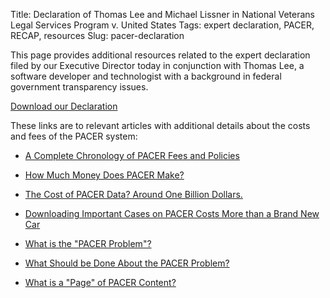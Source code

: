 Title: Declaration of Thomas Lee and Michael Lissner in National Veterans Legal Services Program v. United States 
Tags: expert declaration, PACER, RECAP, resources
Slug: pacer-declaration


This page provides additional resources related to the expert declaration filed by our Executive Director today in conjunction with Thomas Lee, a software developer and technologist with a background in federal government transparency issues.


<a href="#" class="btn btn-primary btn-lg">Download our Declaration</a>


These links are to relevant articles with additional details about the costs and fees of the PACER system:

 - [A Complete Chronology of PACER Fees and Policies][chron]

 - [How Much Money Does PACER Make?][how-much]
 
 - [The Cost of PACER Data? Around One Billion Dollars.][billion]
 
 - [Downloading Important Cases on PACER Costs More than a Brand New Car][car]
 
 - [What is the "PACER Problem"?][wrong]
 
 - [What Should be Done About the PACER Problem?][what]

 - [What is a "Page" of PACER Content?][page]


[chron]: {filename}/pacer-fee-history.md
[how-much]: {filename}/pacer-revenue.md
[billion]: {filename}/pacer-billion-documents.md
[car]: {filename}/the-biggest-dockets-in-recap.md
[page]: {filename}/what-is-a-pacer-page.md
[wrong]: {filename}/what-is-the-pacer-problem.md
[what]: {filename}/what-should-be-done-about-the-pacer-problem.md
